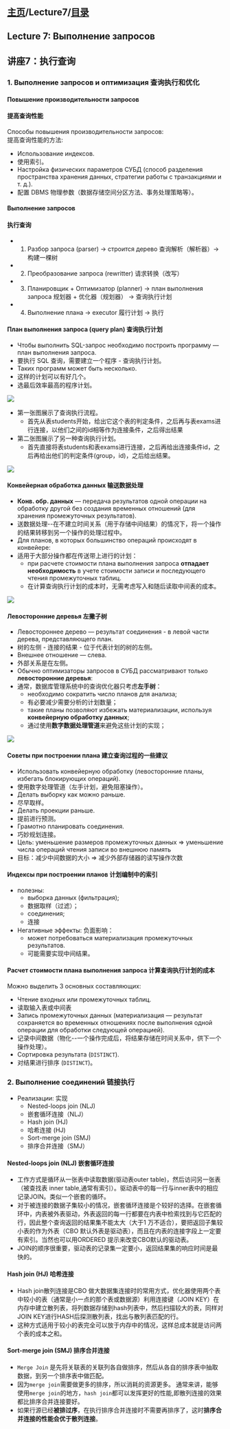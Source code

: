 ## [主页](../README.md)/Lecture7/[目录](./readme.md)
## Lecture 7: Выполнение запросов  
## 讲座7：执行查询  

### 1. Выполнение запросов и оптимизация 查询执行和优化

#### Повышение производительности запросов
#### 提高查询性能
Способы повышения производительности запросов:  
提高查询性能的方法:  
- Использование индексов.
- 使用索引。
- Настройка физических параметров СУБД (способ разделения пространства хранения данных, стратегии работы с транзакциями и т. д.).
- 配置 DBMS 物理参数（数据存储空间分区方法、事务处理策略等）。

#### Выполнение запросов
#### 执行查询
- 1. Разбор запроса (parser) → строится дерево 查询解析（解析器）→构建一棵树
- 2. Преобразование запроса (rewritter) 请求转换（改写）
- 3. Планировщик + Оптимизатор (planner) → план выполнения запроса  规划器 + 优化器（规划器） → 查询执行计划
- 4. Выполнение плана → executor  履行计划 → 执行

#### План выполнения запроса (query plan) 查询执行计划
- Чтобы выполнить SQL-запрос необходимо построить программу — план выполнения запроса.
- 要执行 SQL 查询，需要建立一个程序 - 查询执行计划。
- Таких программ может быть несколько.
- 这样的计划可以有好几个。
- 选最后效率最高的程序计划。

![](./pics/lec7.1.png)
- 第一张图展示了查询执行流程。
  - 首先从表students开始，给出它这个表的判定条件，之后再与表exams进行连接，以他们之间的id相等作为连接条件，之后得出结果
- 第二张图展示了另一种查询执行计划。
  - 首先直接将表students和表exams进行连接，之后再给出连接条件id，之后再给出他们的判定条件(group，id)，之后给出结果。

![](./pics/lec7.2.png)  

#### Конвейерная обработка данных 输送数据处理
- **Конв. обр. данных** — передача результатов одной операции на обработку другой без создания временных отношений (для хранения промежуточных результатов).
- 送数据处理--在不建立时间关系（用于存储中间结果）的情况下，将一个操作的结果转移到另一个操作的处理过程中。
- Для планов, в которых большинство операций происходят в конвейере:
- 适用于大部分操作都在传送带上进行的计划：
  - при расчете стоимости плана выполнения запроса **отпадает необходимость** в учете стоимости записи и последующего чтения промежуточных таблиц.
  - 在计算查询执行计划的成本时，无需考虑写入和随后读取中间表的成本。

![](./pics/lec7.3.png)

#### Левосторонние деревья 左撇子树
- Левостороннее дерево — результат соединения - в левой части дерева, представляющего план.
- 树的左侧 - 连接的结果 - 位于代表计划的树的左侧。
- Внешнее отношение — слева.
- 外部关系是在左侧。
- Обычно оптимизаторы запросов в СУБД рассматривают только **левосторонние деревья**:
- 通常，数据库管理系统中的查询优化器只考虑**左手树**：
  - необходимо сократить число планов для анализа; 
  - 有必要减少需要分析的计划数量；
  - такие планы позволяют избежать материализации, используя **конвейерную обработку данных**;
  - 通过使用**数字数据处理管道**来避免这些计划的实现；

![](./pics/lec7.4.png)

#### Советы при построении плана 建立查询过程的一些建议
- Использовать конвейерную обработку (левосторонние планы, избегать блокирующих операций).
- 使用数字处理管道（左手计划，避免阻塞操作）。
- Делать выборку как можно раньше. 
- 尽早取样。
- Делать проекции раньше.
- 提前进行预测。
- Грамотно планировать соединения.
- 巧妙规划连接。
- Цель: уменьшение размеров промежуточных данных => уменьшение числа операций чтения записи во внешнюю память
- 目标：减少中间数据的大小 => 减少外部存储器的读写操作次数

#### Индексы при построении планов 计划编制中的索引
- полезны:
  - выборка данных (фильтрация);
  - 数据取样（过滤）；
  - соединения;
  - 连接
- Негативные эффекты: 负面影响：
  - может потребоваться материализация промежуточных результатов.
  - 可能需要实现中间结果。


#### Расчет стоимости плана выполнения запроса 计算查询执行计划的成本 
Можно выделить 3 основных составляющих:
- Чтение входных или промежуточных таблиц.
- 读取输入表或中间表 
- Запись промежуточных данных (материализация — результат сохраняется во временных отношениях после выполнения одной операции для обработки следующей операцией).
- 记录中间数据（物化--一个操作完成后，将结果存储在时间关系中，供下一个操作处理）。 
- Сортировка результата (`DISTINCT`).
- 对结果进行排序 (`DISTINCT`)。

### 2. Выполнение соединений 链接执行
- Реализации: 实现
  -  Nested-loops join (NLJ)
  -  嵌套循环连接（NLJ）
  -  Hash join (HJ)
  -  哈希连接 (HJ)
  -  Sort-merge join (SMJ)
  -  排序合并连接（SMJ）

#### Nested-loops join (NLJ) 嵌套循环连接
-  工作方式是循环从一张表中读取数据(驱动表outer table)，然后访问另一张表（被查找表 inner table,通常有索引）。驱动表中的每一行与inner表中的相应记录JOIN。类似一个嵌套的循环。
-  对于被连接的数据子集较小的情况，嵌套循环连接是个较好的选择。在嵌套循环中，内表被外表驱动，外表返回的每一行都要在内表中检索找到与它匹配的行，因此整个查询返回的结果集不能太大（大于1 万不适合），要把返回子集较小表的作为外表（CBO 默认外表是驱动表），而且在内表的连接字段上一定要有索引。当然也可以用ORDERED 提示来改变CBO默认的驱动表。
-  JOIN的顺序很重要，驱动表的记录集一定要小，返回结果集的响应时间是最快的。

#### Hash join (HJ) 哈希连接
- Hash join散列连接是CBO 做大数据集连接时的常用方式，优化器使用两个表中较小的表（通常是小一点的那个表或数据源）利用连接键（JOIN KEY）在内存中建立散列表，将列数据存储到hash列表中，然后扫描较大的表，同样对JOIN KEY进行HASH后探测散列表，找出与散列表匹配的行。
- 这种方式适用于较小的表完全可以放于内存中的情况，这样总成本就是访问两个表的成本之和。

#### Sort-merge join (SMJ) 排序合并连接
- `Merge Join` 是先将关联表的关联列各自做排序，然后从各自的排序表中抽取数据，到另一个排序表中做匹配。
- 因为`merge join`需要做更多的排序，所以消耗的资源更多。 通常来讲，能够使用`merge join`的地方，`hash join`都可以发挥更好的性能,即散列连接的效果都比排序合并连接要好。
- 如果行源已经**被排过序**，在执行排序合并连接时不需要再排序了，这时**排序合并连接的性能会优于散列连接**。